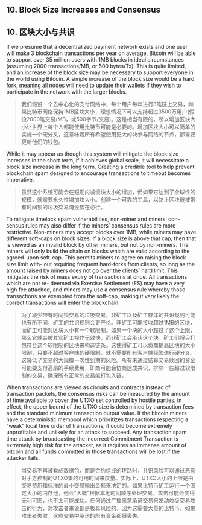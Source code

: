 ## 10. Block Size Increases and Consensus

## 10. 区块大小与共识

If  we  presume that a decentralized payment network exists and one user will make 3 blockchain transactions per year on average, Bitcoin will be able to support over 35 million users with 1MB blocks in ideal circumstances (assuming 2000 transactions/MB, or 500 bytes/Tx). This is quite limited, and an increase of the block size may be necessary to support everyone in the world using Bitcoin. A simple increase of the block size would be a hard fork, meaning all nodes will need to update their wallets if they wish to participate in the network with the larger blocks.

> 我们假设一个去中心化的支付网络中，每个用户每年进行3笔链上交易，如果比特币网络保持1MB区块大小，理想情况下可以支持超过3500万用户(假设2000笔交易/MB，或500字节/交易)。这是相当有限的，所以增加区块大小让世界上每个人都能使用比特币可能是必要的。增加区块大小可以简单的实施一个硬分叉，这意味着所有希望使用更大的块参与网络的节点，都需要更新他们的钱包。

While it may appear as though this system will mitigate the block size increases in the short term, if it achieves global scale, it will necessitate a block size increase in the long term. Creating a credible tool to help prevent blockchain spam designed to encourage transactions to timeout becomes imperative.

> 虽然这个系统可能会在短期内减缓块大小的增加，但如果它达到了全球性的规模，就需要永久性增加块大小。创建一个可靠的工具，以防止区块链被带有时间锁的垃圾交易淹没势在必行。

To  mitigate timelock spam vulnerabilities, non-miner and miners’ con- sensus rules may also differ if the miners’ consensus rules are more restrictive. Non-miners may accept blocks over 1MB, while miners may have different soft-caps on block sizes. If a block size is above that cap, then that is viewed as an invalid block by other miners, but not by non-miners. The miners will only build the chain on blocks which are valid according to the agreed-upon soft-cap. This permits miners to agree on raising the block size limit with- out requiring frequent hard-forks from clients, so long as the amount raised by miners does not go over the clients’ hard limit. This mitigates the risk of mass expiry of transactions at once. All transactions which are not re- deemed via Exercise Settlement (ES) may have a very high fee attached, and miners may use a consensus rule whereby those transactions are exempted from the soft-cap, making it very likely the correct transactions will enter the blockchain.

> 为了减少带有时间锁交易的垃圾交易，非矿工以及矿工群体的共识规则可能也有所不同，矿工的共识规则会更严格。非矿工可能接收超过1MB的区块，而矿工可能对区块大小有一个软限制。如果一个块的大小超过了这个上限，那么它就会被其它矿工视作无效快，而非矿工会承认这个块。矿工们将只打包符合这个软限制的区块来构造链条。这使得矿工可以协商提高区块的大小限制，只要不超过客户端的硬限制，就不需要所有客户端频繁进行硬分叉。这降低了交易的大规模一次性到期的风险。所有未通过结算交易赎回的资金可能要支付高昂的手续费用，矿商可能会协商达成共识，排除一些超过软限制的交易，确保所有正常的交易能打包入链。

When transactions are viewed as circuits and contracts instead of transaction packets, the consensus risks can be measured by the amount of time available to cover the UTXO set controlled by hostile parties. In effect, the upper bound of the UTXO size is determined by transaction fees and the standard minimum transaction output value. If the bitcoin miners have a deterministic mempool which prioritizes transactions respecting a “weak” local time order of transactions, it could become extremely unprofitable and unlikely for an attack to succeed. Any transaction spam time attack by broadcasting the incorrect Commitment Transaction is extremely high risk for the attacker, as it requires an immense amount of bitcoin and all funds committed in those transactions will be lost if the attacker fails.

> 当交易不再被看成数据包，而是合约组成的环路时，共识风险可以通过恶意对手方控制的UTXO集的可用时间来度量。实际上，UTXO大小的上限是由交易费用和标准的最小交易输出金额来决定的。如果比特币矿工运行一个固定大小的内存池，他会”大概”根据本地时间顺序处理交易，攻击可能会变得无利可图，也不太可能成功。任何通过广播恶意承诺交易来发动垃圾交易攻击的行为，对攻击者来说都是极具风险的，因为这需要大量的比特币，如果攻击者失败，这些交易中承诺的所有资金都将丢失。
